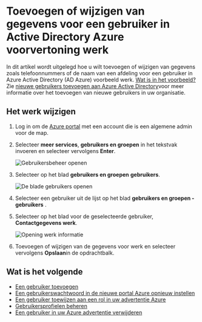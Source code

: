 <properties
    pageTitle="Toevoegen of wijzigen van gegevens voor een gebruiker in Active Directory Azure voorvertoning werk | Microsoft Azure"
    description="Informatie over het toevoegen van telefoonnummers, namen van afdelingen en andere werk-informatie voor een gebruiker in Azure Active Directory"
    services="active-directory"
    documentationCenter=""
    authors="curtand"
    manager="femila"
    editor=""/>

<tags
    ms.service="active-directory"
    ms.workload="identity"
    ms.tgt_pltfrm="na"
    ms.devlang="na"
    ms.topic="article"
    ms.date="09/12/2016"
    ms.author="curtand"/>

# <a name="add-or-change-work-information-for-a-user-in-azure-active-directory-preview"></a>Toevoegen of wijzigen van gegevens voor een gebruiker in Active Directory Azure voorvertoning werk

In dit artikel wordt uitgelegd hoe u wilt toevoegen of wijzigen van gegevens zoals telefoonnummers of de naam van een afdeling voor een gebruiker in Azure Active Directory (AD Azure) voorbeeld werk. [Wat is in het voorbeeld?](active-directory-preview-explainer.md) Zie [nieuwe gebruikers toevoegen aan Azure Active Directory](active-directory-users-create-external-azure-portal.md)voor meer informatie over het toevoegen van nieuwe gebruikers in uw organisatie.

## <a name="how-to-change-work-information"></a>Het werk wijzigen

1.  Log in om de [Azure portal](https://portal.azure.com) met een account die is een algemene admin voor de map.

2.  Selecteer **meer services**, **gebruikers en groepen** in het tekstvak invoeren en selecteer vervolgens **Enter**.

    ![Gebruikersbeheer openen](./media/active-directory-users-work-info-azure-portal/create-users-user-management.png)

3.  Selecteer op het blad **gebruikers en groepen** **gebruikers**.

    ![De blade gebruikers openen](./media/active-directory-users-work-info-azure-portal/create-users-open-users-blade.png)

4. Selecteer een gebruiker uit de lijst op het blad **gebruikers en groepen - gebruikers** .

5. Selecteer op het blad voor de geselecteerde gebruiker, **Contactgegevens werk**.

    ![Opening werk informatie](./media/active-directory-users-work-info-azure-portal/active-directory-create-users-work-info.png)

6. Toevoegen of wijzigen van de gegevens voor werk en selecteer vervolgens **Opslaan**in de opdrachtbalk.

## <a name="whats-next"></a>Wat is het volgende

- [Een gebruiker toevoegen](active-directory-users-create-azure-portal.md)
- [Een gebruikerswachtwoord in de nieuwe portal Azure opnieuw instellen](active-directory-users-reset-password-azure-portal.md)
- [Een gebruiker toewijzen aan een rol in uw advertentie Azure](active-directory-users-assign-role-azure-portal.md)
- [Gebruikersprofielen beheren](active-directory-users-profile-azure-portal.md)
- [Een gebruiker in uw Azure advertentie verwijderen](active-directory-users-delete-user-azure-portal.md)
